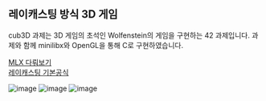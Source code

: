 
## 레이캐스팅 방식 3D 게임

cub3D 과제는 3D 게임의 초석인 Wolfenstein의 게임을 구현하는 42 과제입니다.
과제와 함께 minilibx와 OpenGL을 통해 C로 구현하였습니다.

[MLX 다뤄보기](https://skitter-friction-a0c.notion.site/2-MLX-6a3e7f4b453547b983be12fbd313797f) </br>
[레이캐스팅 기본공식](https://www.notion.so/5-0a67e425782c49ab939eb74e53d6ff1f)

![image](https://github.com/jungmyeong96/42high/assets/55140432/7a1429e7-4b4e-4b53-a1f0-f19a9e8f1c82)
![image](https://github.com/jungmyeong96/42high/assets/55140432/ab03ec78-c6e5-4eaa-bd2d-44588d9e6e72)
![image](https://github.com/jungmyeong96/42high/assets/55140432/43f8f4e4-c482-4135-8c1c-e27991f0ab86)





